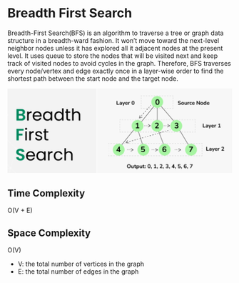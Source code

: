 # Breadth First Search
Breadth-First Search(BFS) is an algorithm to traverse a tree or graph data structure in a breadth-ward fashion.
It won’t move toward the next-level neighbor nodes unless it has explored all it adjacent nodes at the present level. 
It uses queue to store the nodes that will be visited next and keep track of visited nodes to avoid cycles in the graph.
Therefore, BFS traverses every node/vertex and edge exactly once in a layer-wise order to find the shortest path 
between the start node and the target node.

![Breadth First Search](./BFS.png)

## Time Complexity
 O(V + E) 

## Space Complexity
O(V)

- V: the total number of vertices in the graph
- E: the total number of edges in the graph
